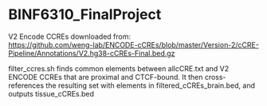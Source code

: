 # BINF6310_FinalProject

V2 Encode CCREs downloaded from:  
https://github.com/weng-lab/ENCODE-cCREs/blob/master/Version-2/cCRE-Pipeline/Annotations/V2.hg38-cCREs-Final.bed.gz

filter_ccres.sh finds common elements between allcCRE.txt and V2 ENCODE CCREs that are proximal and CTCF-bound. It then cross-references the resulting set with elements in filtered_cCREs_brain.bed, and outputs tissue_cCREs.bed
